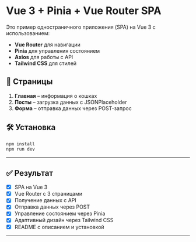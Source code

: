 # Vue 3 + Pinia + Vue Router SPA

Это пример одностраничного приложения (SPA) на Vue 3 с использованием:
- **Vue Router** для навигации
- **Pinia** для управления состоянием
- **Axios** для работы с API
- **Tailwind CSS** для стилей

## 🧭 Страницы

1. **Главная** – информация о кошках
2. **Посты** – загрузка данных с JSONPlaceholder
3. **Форма** – отправка данных через POST-запрос

## 🛠️ Установка

```bash
npm install
npm run dev
```
---

## ✅ Результат

- [x] SPA на Vue 3
- [x] Vue Router с 3 страницами
- [x] Получение данных с API
- [x] Отправка данных через POST
- [x] Управление состоянием через Pinia
- [x] Адаптивный дизайн через Tailwind CSS
- [x] README с описанием и установкой

---
